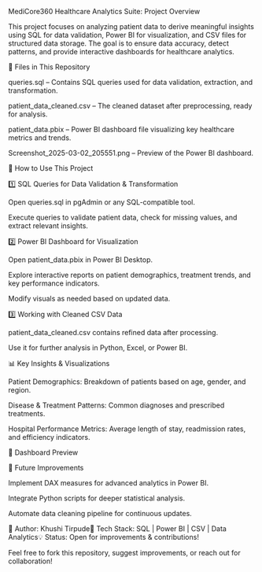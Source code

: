 MediCore360 Healthcare Analytics Suite:
Project Overview

This project focuses on analyzing patient data to derive meaningful insights using SQL for data validation, Power BI for visualization, and CSV files for structured data storage. The goal is to ensure data accuracy, detect patterns, and provide interactive dashboards for healthcare analytics.

📂 Files in This Repository

queries.sql – Contains SQL queries used for data validation, extraction, and transformation.

patient_data_cleaned.csv – The cleaned dataset after preprocessing, ready for analysis.

patient_data.pbix – Power BI dashboard file visualizing key healthcare metrics and trends.

Screenshot_2025-03-02_205551.png – Preview of the Power BI dashboard.

🔧 How to Use This Project

1️⃣ SQL Queries for Data Validation & Transformation

Open queries.sql in pgAdmin or any SQL-compatible tool.

Execute queries to validate patient data, check for missing values, and extract relevant insights.

2️⃣ Power BI Dashboard for Visualization

Open patient_data.pbix in Power BI Desktop.

Explore interactive reports on patient demographics, treatment trends, and key performance indicators.

Modify visuals as needed based on updated data.

3️⃣ Working with Cleaned CSV Data

patient_data_cleaned.csv contains refined data after processing.

Use it for further analysis in Python, Excel, or Power BI.

📊 Key Insights & Visualizations

Patient Demographics: Breakdown of patients based on age, gender, and region.

Disease & Treatment Patterns: Common diagnoses and prescribed treatments.

Hospital Performance Metrics: Average length of stay, readmission rates, and efficiency indicators.

📸 Dashboard Preview



🚀 Future Improvements

Implement DAX measures for advanced analytics in Power BI.

Integrate Python scripts for deeper statistical analysis.

Automate data cleaning pipeline for continuous updates.

🔗 Author: Khushi Tirpude📌 Tech Stack: SQL | Power BI | CSV | Data Analytics💡 Status: Open for improvements & contributions!

Feel free to fork this repository, suggest improvements, or reach out for collaboration!
